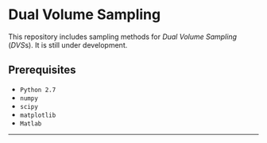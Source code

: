 # Dual Volume Sampling

This repository includes sampling methods for *Dual Volume Sampling* (*DVS*s). It is still under development.

## Prerequisites
* `Python 2.7`
* `numpy`
* `scipy`
* `matplotlib`
* `Matlab`

---